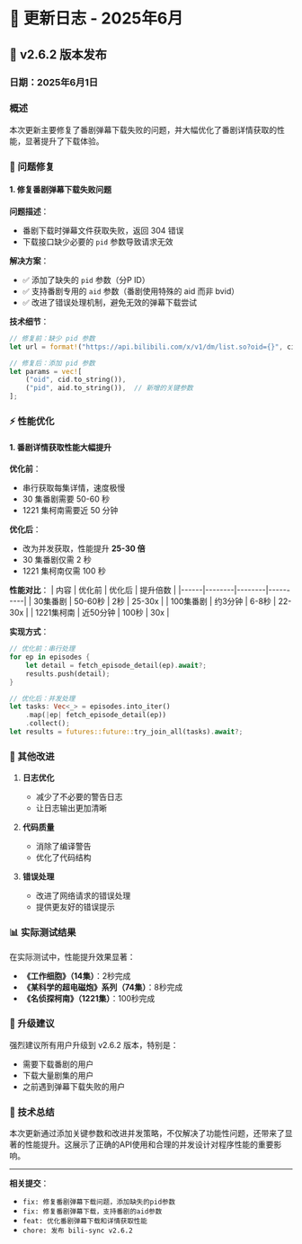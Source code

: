 # 📝 更新日志 - 2025年6月

## 🎉 v2.6.2 版本发布

### 日期：2025年6月1日

### 概述
本次更新主要修复了番剧弹幕下载失败的问题，并大幅优化了番剧详情获取的性能，显著提升了下载体验。

### 🐛 问题修复

#### 1. 修复番剧弹幕下载失败问题

**问题描述**：
- 番剧下载时弹幕文件获取失败，返回 304 错误
- 下载接口缺少必要的 `pid` 参数导致请求无效

**解决方案**：
- ✅ 添加了缺失的 `pid` 参数（分P ID）
- ✅ 支持番剧专用的 `aid` 参数（番剧使用特殊的 aid 而非 bvid）
- ✅ 改进了错误处理机制，避免无效的弹幕下载尝试

**技术细节**：
```rust
// 修复前：缺少 pid 参数
let url = format!("https://api.bilibili.com/x/v1/dm/list.so?oid={}", cid);

// 修复后：添加 pid 参数
let params = vec![
    ("oid", cid.to_string()),
    ("pid", aid.to_string()),  // 新增的关键参数
];
```

### ⚡ 性能优化

#### 1. 番剧详情获取性能大幅提升

**优化前**：
- 串行获取每集详情，速度极慢
- 30 集番剧需要 50-60 秒
- 1221 集柯南需要近 50 分钟

**优化后**：
- 改为并发获取，性能提升 **25-30 倍**
- 30 集番剧仅需 2 秒
- 1221 集柯南仅需 100 秒

**性能对比**：
| 内容 | 优化前 | 优化后 | 提升倍数 |
|------|--------|--------|----------|
| 30集番剧 | 50-60秒 | 2秒 | 25-30x |
| 100集番剧 | 约3分钟 | 6-8秒 | 22-30x |
| 1221集柯南 | 近50分钟 | 100秒 | 30x |

**实现方式**：
```rust
// 优化前：串行处理
for ep in episodes {
    let detail = fetch_episode_detail(ep).await?;
    results.push(detail);
}

// 优化后：并发处理
let tasks: Vec<_> = episodes.into_iter()
    .map(|ep| fetch_episode_detail(ep))
    .collect();
let results = futures::future::try_join_all(tasks).await?;
```

### 🔧 其他改进

1. **日志优化**
   - 减少了不必要的警告日志
   - 让日志输出更加清晰

2. **代码质量**
   - 消除了编译警告
   - 优化了代码结构

3. **错误处理**
   - 改进了网络请求的错误处理
   - 提供更友好的错误提示

### 📊 实际测试结果

在实际测试中，性能提升效果显著：

- **《工作细胞》（14集）**：2秒完成
- **《某科学的超电磁炮》系列（74集）**：8秒完成
- **《名侦探柯南》（1221集）**：100秒完成

### 🚀 升级建议

强烈建议所有用户升级到 v2.6.2 版本，特别是：
- 需要下载番剧的用户
- 下载大量剧集的用户
- 之前遇到弹幕下载失败的用户

### 📝 技术总结

本次更新通过添加关键参数和改进并发策略，不仅解决了功能性问题，还带来了显著的性能提升。这展示了正确的API使用和合理的并发设计对程序性能的重要影响。

---

**相关提交**：
- `fix: 修复番剧弹幕下载问题，添加缺失的pid参数`
- `fix: 修复番剧弹幕下载，支持番剧的aid参数`
- `feat: 优化番剧弹幕下载和详情获取性能`
- `chore: 发布 bili-sync v2.6.2` 